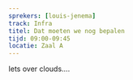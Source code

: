 ```yaml
---
sprekers: [louis-jenema]
track: Infra
titel: Dat moeten we nog bepalen
tijd: 09:00-09:45
locatie: Zaal A
---
```

Iets over clouds....